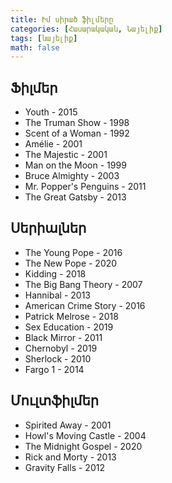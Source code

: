 ```yaml
---
title: Իմ սիրած ֆիլմերը
categories: [Հասարակական, Նայելիք]
tags: [նայելիք]
math: false
---
```


## Ֆիլմեր

- Youth - 2015
- The Truman Show - 1998
- Scent of a Woman - 1992
- Amélie - 2001
- The Majestic - 2001
- Man on the Moon - 1999
- Bruce Almighty - 2003
- Mr. Popper's Penguins - 2011
- The Great Gatsby - 2013

## Սերիալներ

- The Young Pope - 2016
- The New Pope - 2020
- Kidding - 2018
- The Big Bang Theory - 2007
- Hannibal - 2013
- American Crime Story - 2016
- Patrick Melrose - 2018
- Sex Education - 2019
- Black Mirror - 2011
- Chernobyl - 2019
- Sherlock - 2010
- Fargo 1 - 2014

## Մուլտֆիլմեր

- Spirited Away - 2001
- Howl's Moving Castle - 2004
- The Midnight Gospel - 2020
- Rick and Morty - 2013
- Gravity Falls - 2012
